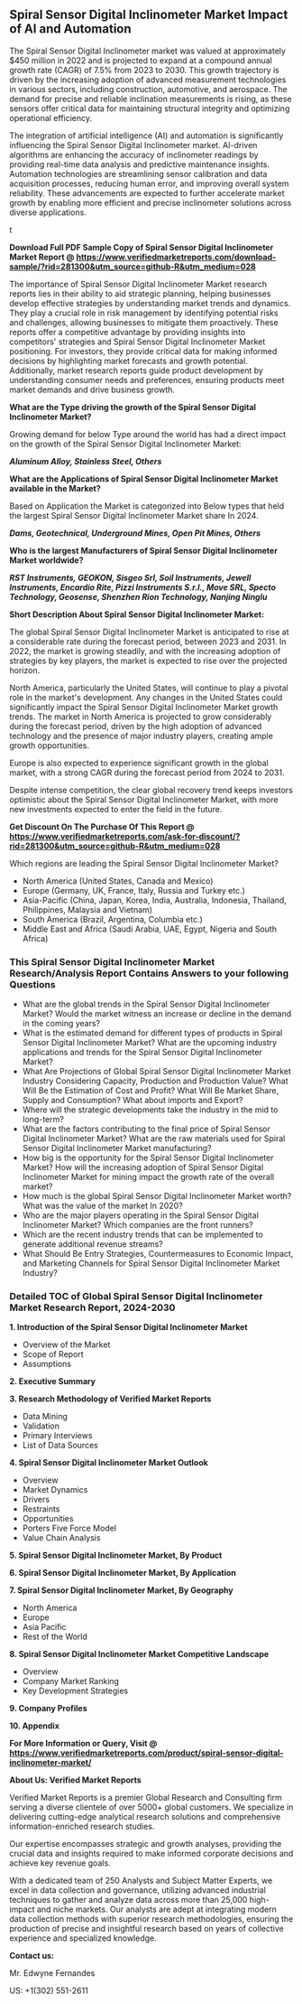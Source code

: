 <h2>Spiral Sensor Digital Inclinometer Market Impact of AI and Automation</h2><p>The Spiral Sensor Digital Inclinometer market was valued at approximately $450 million in 2022 and is projected to expand at a compound annual growth rate (CAGR) of 7.5% from 2023 to 2030. This growth trajectory is driven by the increasing adoption of advanced measurement technologies in various sectors, including construction, automotive, and aerospace. The demand for precise and reliable inclination measurements is rising, as these sensors offer critical data for maintaining structural integrity and optimizing operational efficiency.</p><p>The integration of artificial intelligence (AI) and automation is significantly influencing the Spiral Sensor Digital Inclinometer market. AI-driven algorithms are enhancing the accuracy of inclinometer readings by providing real-time data analysis and predictive maintenance insights. Automation technologies are streamlining sensor calibration and data acquisition processes, reducing human error, and improving overall system reliability. These advancements are expected to further accelerate market growth by enabling more efficient and precise inclinometer solutions across diverse applications.</p>t</p><p id="" class=""><strong>Download Full PDF Sample Copy of Spiral Sensor Digital Inclinometer Market Report @ <a href="https://www.verifiedmarketreports.com/download-sample/?rid=281300&utm_source=github-R&utm_medium=028" target="_blank">https://www.verifiedmarketreports.com/download-sample/?rid=281300&utm_source=github-R&utm_medium=028</a></strong></p><p>The importance of&nbsp;Spiral Sensor Digital Inclinometer Market research reports lies in their ability to aid strategic planning, helping businesses develop effective strategies by understanding market trends and dynamics. They play a crucial role in risk management by identifying potential risks and challenges, allowing businesses to mitigate them proactively. These reports offer a competitive advantage by providing insights into competitors' strategies and Spiral Sensor Digital Inclinometer Market positioning. For investors, they provide critical data for making informed decisions by highlighting market forecasts and growth potential. Additionally, market research reports guide product development by understanding consumer needs and preferences, ensuring products meet market demands and drive business growth.</p><p><strong>What are the&nbsp;Type driving the growth of the Spiral Sensor Digital Inclinometer Market?</strong></p><p id="" class="">Growing demand for below Type around the world has had a direct impact on the growth of the Spiral Sensor Digital Inclinometer Market:</p><em><strong>Aluminum Alloy, Stainless Steel, Others</strong></em></p><strong>What are the&nbsp;Applications&nbsp;of Spiral Sensor Digital Inclinometer Market available in the Market?</strong></p><p id="" class="">Based on Application the Market is categorized into Below types that held the largest Spiral Sensor Digital Inclinometer Market share In 2024.</p><em><strong>Dams, Geotechnical, Underground Mines, Open Pit Mines, Others</strong></em></p><strong>Who is the largest Manufacturers of Spiral Sensor Digital Inclinometer Market worldwide?</strong></p><p><em><strong>RST Instruments, GEOKON, Sisgeo Srl, Soil Instruments, Jewell Instruments, Encardio Rite, Pizzi Instruments S.r.l., Move SRL, Specto Technology, Geosense, Shenzhen Rion Technology, Nanjing Ninglu</strong></em></p><p id="" class=""><strong>Short Description About Spiral Sensor Digital Inclinometer Market:</strong></p><p>The global Spiral Sensor Digital Inclinometer Market is anticipated to rise at a considerable rate during the forecast period, between 2023 and 2031. In 2022, the market is growing steadily, and with the increasing adoption of strategies by key players, the market is expected to rise over the projected horizon.</p><p>North America, particularly the United States, will continue to play a pivotal role in the market's development. Any changes in the United States could significantly impact the Spiral Sensor Digital Inclinometer Market growth trends. The market in North America is projected to grow considerably during the forecast period, driven by the high adoption of advanced technology and the presence of major industry players, creating ample growth opportunities.</p><p>Europe is also expected to experience significant growth in the global market, with a strong CAGR during the forecast period from 2024 to 2031.</p><p>Despite intense competition, the clear global recovery trend keeps investors optimistic about the Spiral Sensor Digital Inclinometer Market, with more new investments expected to enter the field in the future.</p><p id="" class=""><strong>Get Discount On The Purchase Of This Report @ <a href="https://www.verifiedmarketreports.com/ask-for-discount/?rid=281300&utm_source=github-R&utm_medium=028" target="_blank">https://www.verifiedmarketreports.com/ask-for-discount/?rid=281300&utm_source=github-R&utm_medium=028</a></strong></p>Which regions are leading the Spiral Sensor Digital Inclinometer Market?</p><ul><li>North America (United States, Canada and Mexico)</li><li>Europe (Germany, UK, France, Italy, Russia and Turkey etc.)</li><li>Asia-Pacific (China, Japan, Korea, India, Australia, Indonesia, Thailand, Philippines, Malaysia and Vietnam)</li><li>South America (Brazil, Argentina, Columbia etc.)</li><li>Middle East and Africa (Saudi Arabia, UAE, Egypt, Nigeria and South Africa)</li></ul><h3 id="" class="">This Spiral Sensor Digital Inclinometer Market Research/Analysis Report Contains Answers to your following Questions</h3><ul><li>What are the global trends in the Spiral Sensor Digital Inclinometer Market? Would the market witness an increase or decline in the demand in the coming years?</li><li>What is the estimated demand for different types of products in Spiral Sensor Digital Inclinometer Market? What are the upcoming industry applications and trends for the Spiral Sensor Digital Inclinometer Market?</li><li>What Are Projections of Global Spiral Sensor Digital Inclinometer Market Industry Considering Capacity, Production and Production Value? What Will Be the Estimation of Cost and Profit? What Will Be Market Share, Supply and Consumption? What about imports and Export?</li><li>Where will the strategic developments take the industry in the mid to long-term?</li><li>What are the factors contributing to the final price of Spiral Sensor Digital Inclinometer Market? What are the raw materials used for Spiral Sensor Digital Inclinometer Market manufacturing?</li><li>How big is the opportunity for the Spiral Sensor Digital Inclinometer Market? How will the increasing adoption of Spiral Sensor Digital Inclinometer Market for mining impact the growth rate of the overall market?</li><li>How much is the global Spiral Sensor Digital Inclinometer Market worth? What was the value of the market In 2020?</li><li>Who are the major players operating in the Spiral Sensor Digital Inclinometer Market? Which companies are the front runners?</li><li>Which are the recent industry trends that can be implemented to generate additional revenue streams?</li><li>What Should Be Entry Strategies, Countermeasures to Economic Impact, and Marketing Channels for Spiral Sensor Digital Inclinometer Market Industry?</li></ul><h3 id="" class="">Detailed TOC of Global Spiral Sensor Digital Inclinometer Market Research Report, 2024-2030</h3><p id="" class=""><strong>1. Introduction of the Spiral Sensor Digital Inclinometer Market</strong></p><ul><li>Overview of the Market</li><li>Scope of Report</li><li>Assumptions</li></ul><p id="" class=""><strong>2. Executive Summary</strong></p><p id="" class=""><strong>3. Research Methodology of Verified Market Reports</strong></p><ul><li>Data Mining</li><li>Validation</li><li>Primary Interviews</li><li>List of Data Sources</li></ul><p id="" class=""><strong>4. Spiral Sensor Digital Inclinometer Market Outlook</strong></p><ul><li>Overview</li><li>Market Dynamics</li><li>Drivers</li><li>Restraints</li><li>Opportunities</li><li>Porters Five Force Model</li><li>Value Chain Analysis</li></ul><p id="" class=""><strong>5. Spiral Sensor Digital Inclinometer Market, By Product</strong></p><p id="" class=""><strong>6. Spiral Sensor Digital Inclinometer Market, By Application</strong></p><p id="" class=""><strong>7. Spiral Sensor Digital Inclinometer Market, By Geography</strong></p><ul><li>North America</li><li>Europe</li><li>Asia Pacific</li><li>Rest of the World</li></ul><p id="" class=""><strong>8. Spiral Sensor Digital Inclinometer Market Competitive Landscape</strong></p><ul><li>Overview</li><li>Company Market Ranking</li><li>Key Development Strategies</li></ul><p id="" class=""><strong>9. Company Profiles</strong></p><p id="" class=""><strong>10. Appendix</strong></p><p id="" class=""><strong>For More Information or Query, Visit @ <a href="https://www.verifiedmarketreports.com/product/spiral-sensor-digital-inclinometer-market/" target="_blank">https://www.verifiedmarketreports.com/product/spiral-sensor-digital-inclinometer-market/</a></strong></p><p id="" class=""><strong>About Us: Verified Market Reports</strong></p><p id="" class="">Verified Market Reports is a premier Global Research and Consulting firm serving a diverse clientele of over 5000+ global customers. We specialize in delivering cutting-edge analytical research solutions and comprehensive information-enriched research studies.</p><p id="" class="">Our expertise encompasses strategic and growth analyses, providing the crucial data and insights required to make informed corporate decisions and achieve key revenue goals.</p><p id="" class="">With a dedicated team of 250 Analysts and Subject Matter Experts, we excel in data collection and governance, utilizing advanced industrial techniques to gather and analyze data across more than 25,000 high-impact and niche markets. Our analysts are adept at integrating modern data collection methods with superior research methodologies, ensuring the production of precise and insightful research based on years of collective experience and specialized knowledge.</p><p id="" class=""><strong>Contact us:</strong></p><p id="" class="">Mr. Edwyne Fernandes</p><p id="" class="">US: +1(302) 551-2611</p>